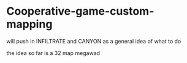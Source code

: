 # Cooperative-game-custom-mapping


will push in INFILTRATE and CANYON as a general idea of what to do 

the idea so far is a 32 map megawad
